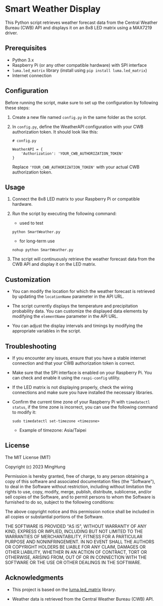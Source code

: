 Smart Weather Display
=====================

This Python script retrieves weather forecast data from the Central Weather Bureau (CWB) API and displays it on an 8x8 LED matrix using a MAX7219 driver.

Prerequisites
-------------

-   Python 3.x
-   Raspberry Pi (or any other compatible hardware) with SPI interface
-   `luma.led_matrix` library (install using `pip install luma.led_matrix`)
-   Internet connection

Configuration
-------------

Before running the script, make sure to set up the configuration by following these steps:

1.  Create a new file named `config.py` in the same folder as the script.
    
2.  In `config.py`, define the WeatherAPI configuration with your CWB authorization token. It should look like this:
    ```python=
    # config.py
    
    WeatherAPI = {
        'Authorization': 'YOUR_CWB_AUTHORIZATION_TOKEN'
    }
    ```
    Replace `'YOUR_CWB_AUTHORIZATION_TOKEN'` with your actual CWB authorization token.
    

Usage
-----

1.  Connect the 8x8 LED matrix to your Raspberry Pi or compatible hardware.
    
2.  Run the script by executing the following command:
    - used to test
    ```cmd=
    python SmartWeather.py
    ``` 
    - for long-term use
    ```cmd=
    nohup python SmartWeather.py
    ``` 
    
3.  The script will continuously retrieve the weather forecast data from the CWB API and display it on the LED matrix.
    

Customization
-------------

-   You can modify the location for which the weather forecast is retrieved by updating the `locationName` parameter in the API URL.
    
-   The script currently displays the temperature and precipitation probability data. You can customize the displayed data elements by modifying the `elementName` parameter in the API URL.
    
-   You can adjust the display intervals and timings by modifying the appropriate variables in the script.
    

Troubleshooting
---------------

-   If you encounter any issues, ensure that you have a stable internet connection and that your CWB authorization token is correct.
    
-   Make sure that the SPI interface is enabled on your Raspberry Pi. You can check and enable it using the `raspi-config` utility.
    
-   If the LED matrix is not displaying properly, check the wiring connections and make sure you have installed the necessary libraries.

-   Confirm the current time zone of your Raspberry Pi with `timedatectl status`, if the time zone is incorrect, you can use the following command to modify it:
    ```cmd=
    sudo timedatectl set-timezone <timezone>
    ```
    - Example of timezone: Asia/Taipei

License
---------------

The MIT License (MIT)

Copyright (c) 2023 MingHung

Permission is hereby granted, free of charge, to any person obtaining a copy of this software and associated documentation files (the "Software"), to deal in the Software without restriction, including without limitation the rights to use, copy, modify, merge, publish, distribute, sublicense, and/or sell copies of the Software, and to permit persons to whom the Software is furnished to do so, subject to the following conditions:

The above copyright notice and this permission notice shall be included in all copies or substantial portions of the Software.

THE SOFTWARE IS PROVIDED "AS IS", WITHOUT WARRANTY OF ANY KIND, EXPRESS OR IMPLIED, INCLUDING BUT NOT LIMITED TO THE WARRANTIES OF MERCHANTABILITY, FITNESS FOR A PARTICULAR PURPOSE AND NONINFRINGEMENT. IN NO EVENT SHALL THE AUTHORS OR COPYRIGHT HOLDERS BE LIABLE FOR ANY CLAIM, DAMAGES OR OTHER LIABILITY, WHETHER IN AN ACTION OF CONTRACT, TORT OR OTHERWISE, ARISING FROM, OUT OF OR IN CONNECTION WITH THE SOFTWARE OR THE USE OR OTHER DEALINGS IN THE SOFTWARE.


Acknowledgments
---------------

-   This project is based on the [luma.led_matrix](https://github.com/rm-hull/luma.led_matrix) library.
    
-   Weather data is retrieved from the Central Weather Bureau (CWB) API.
